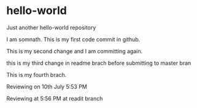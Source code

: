 # hello-world
Just another hello-world repository


I am somnath. This is my first code commit in github.




This is my second change and I am committing again.

this is my third change in readme brach before submitting to master bran


This is my fourth brach.


Reviewing on 10th July 5:53 PM

Reviewing at 5:56 PM at readit branch

